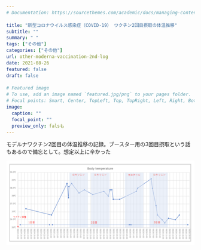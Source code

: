```yaml
---
# Documentation: https://sourcethemes.com/academic/docs/managing-content/

title: "新型コロナウイルス感染症（COVID-19） ワクチン2回目摂取の体温推移"
subtitle: ""
summary: " "
tags: ["その他"]
categories: ["その他"]
url: other-moderna-vaccination-2nd-log
date: 2021-08-26
featured: false
draft: false

# Featured image
# To use, add an image named `featured.jpg/png` to your pages folder.
# Focal points: Smart, Center, TopLeft, Top, TopRight, Left, Right, BottomLeft, Bottom, BottomRight.
image:
  caption: ""
  focal_point: ""
  preview_only: falsも
---
```






モデルナワクチン2回目の体温推移の記録。ブースター用の3回目摂取という話もあるので備忘として。想定以上に辛かった

![image-20210826184643312](image-20210826184643312.png)

